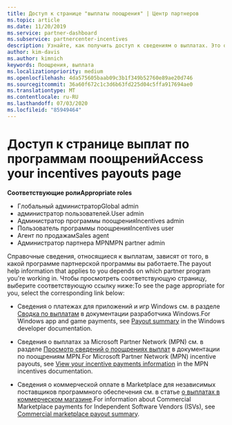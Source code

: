 ```yaml
---
title: Доступ к странице "выплаты поощрения" | Центр партнеров
ms.topic: article
ms.date: 11/20/2019
ms.service: partner-dashboard
ms.subservice: partnercenter-incentives
description: Узнайте, как получить доступ к сведениям о выплатах. Это относится к выплатам приложений и игр Windows, а также MPN стимулам.
author: kim-davis
ms.author: kimnich
keywords: Поощрения, выплата
ms.localizationpriority: medium
ms.openlocfilehash: 4da575605baab09c3b1f349b52760e89ae20d746
ms.sourcegitcommit: 36a60f672c1c3d6b63fd225d04c5ffa917694ae0
ms.translationtype: MT
ms.contentlocale: ru-RU
ms.lasthandoff: 07/03/2020
ms.locfileid: "85949464"
---
```

# <a name="access-your-incentives-payouts-page"></a><span data-ttu-id="7c5b5-105">Доступ к странице выплат по программам поощрений</span><span class="sxs-lookup"><span data-stu-id="7c5b5-105">Access your incentives payouts page</span></span>

<span data-ttu-id="7c5b5-106">**Соответствующие роли**</span><span class="sxs-lookup"><span data-stu-id="7c5b5-106">**Appropriate roles**</span></span>
-   <span data-ttu-id="7c5b5-107">Глобальный администратор</span><span class="sxs-lookup"><span data-stu-id="7c5b5-107">Global admin</span></span>
-   <span data-ttu-id="7c5b5-108">администратор пользователей.</span><span class="sxs-lookup"><span data-stu-id="7c5b5-108">User admin</span></span>
-   <span data-ttu-id="7c5b5-109">Администратор программы поощрения</span><span class="sxs-lookup"><span data-stu-id="7c5b5-109">Incentives admin</span></span>
-   <span data-ttu-id="7c5b5-110">Пользователь программы поощрения</span><span class="sxs-lookup"><span data-stu-id="7c5b5-110">Incentives user</span></span>
-   <span data-ttu-id="7c5b5-111">Агент по продажам</span><span class="sxs-lookup"><span data-stu-id="7c5b5-111">Sales agent</span></span>
-   <span data-ttu-id="7c5b5-112">Администратор партнера MPN</span><span class="sxs-lookup"><span data-stu-id="7c5b5-112">MPN partner admin</span></span>

<span data-ttu-id="7c5b5-113">Справочные сведения, относящиеся к выплатам, зависят от того, в какой программе партнерской программы вы работаете.</span><span class="sxs-lookup"><span data-stu-id="7c5b5-113">The payout help information that applies to you depends on which partner program you're working in.</span></span> <span data-ttu-id="7c5b5-114">Чтобы просмотреть соответствующую страницу, выберите соответствующую ссылку ниже:</span><span class="sxs-lookup"><span data-stu-id="7c5b5-114">To see the page appropriate for you, select the corresponding link below:</span></span>

- <span data-ttu-id="7c5b5-115">Сведения о платежах для приложений и игр Windows см. в разделе [Сводка по выплатам](https://docs.microsoft.com/windows/uwp/publish/payout-summary) в документации разработчика Windows.</span><span class="sxs-lookup"><span data-stu-id="7c5b5-115">For Windows app and game payments, see [Payout summary](https://docs.microsoft.com/windows/uwp/publish/payout-summary) in the Windows developer documentation.</span></span>

- <span data-ttu-id="7c5b5-116">Сведения о выплатах за Microsoft Partner Network (MPN) см. в разделе [Просмотр сведений о поощрениях выплат](understand-incentive-payouts.md) в документации по поощрениям MPN.</span><span class="sxs-lookup"><span data-stu-id="7c5b5-116">For Microsoft Partner Network (MPN) incentive payouts, see [View your incentive payments information](understand-incentive-payouts.md) in the MPN incentives documentation.</span></span>

- <span data-ttu-id="7c5b5-117">Сведения о коммерческой оплате в Marketplace для независимых поставщиков программного обеспечения см. в статье [о выплатах в коммерческом магазине](https://docs.microsoft.com/azure/marketplace/partner-center-portal/payout-summary).</span><span class="sxs-lookup"><span data-stu-id="7c5b5-117">For information about Commercial Marketplace payments for Independent Software Vendors (ISVs), see [Commercial marketplace payout summary](https://docs.microsoft.com/azure/marketplace/partner-center-portal/payout-summary).</span></span>
